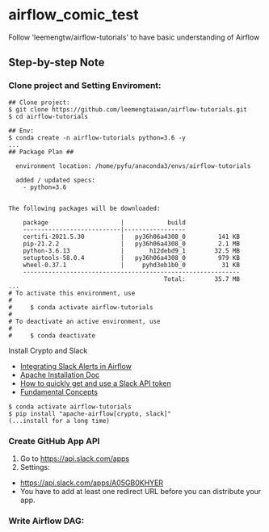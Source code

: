 # airflow_comic_test
Follow 'leemengtw/airflow-tutorials' to have basic understanding of Airflow

## Step-by-step Note

### Clone project and Setting Enviroment:

```
## Clone project:
$ git clone https://github.com/leemengtaiwan/airflow-tutorials.git
$ cd airflow-tutorials

## Env:
$ conda create -n airflow-tutorials python=3.6 -y
...
## Package Plan ##

  environment location: /home/pyfu/anaconda3/envs/airflow-tutorials

  added / updated specs:
    - python=3.6


The following packages will be downloaded:

    package                    |            build
    ---------------------------|-----------------
    certifi-2021.5.30          |   py36h06a4308_0         141 KB
    pip-21.2.2                 |   py36h06a4308_0         2.1 MB
    python-3.6.13              |       h12debd9_1        32.5 MB
    setuptools-58.0.4          |   py36h06a4308_0         979 KB
    wheel-0.37.1               |     pyhd3eb1b0_0          31 KB
    ------------------------------------------------------------
                                           Total:        35.7 MB
...
# To activate this environment, use
#
#     $ conda activate airflow-tutorials
#
# To deactivate an active environment, use
#
#     $ conda deactivate
```

Install Crypto and Slack

* [Integrating Slack Alerts in Airflow](https://medium.com/datareply/integrating-slack-alerts-in-airflow-c9dcd155105)
* [Apache Installation Doc](https://airflow.apache.org/docs/apache-airflow/1.10.8/installation.html)
* [How to quickly get and use a Slack API token](https://medium.com/datareply/integrating-slack-alerts-in-airflow-c9dcd155105)
* [Fundamental Concepts](https://airflow.apache.org/docs/apache-airflow/stable/tutorial/fundamentals.html)

```
$ conda activate airflow-tutorials
$ pip install "apache-airflow[crypto, slack]"
(...install for a long time)
```

### Create GitHub App API

1. Go to https://api.slack.com/apps
2. Settings:
  * https://api.slack.com/apps/A05GB0KHYER
  * You have to add at least one redirect URL before you can distribute your app. 

### Write Airflow DAG:









